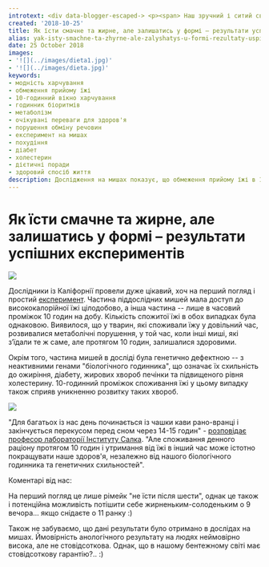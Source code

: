 ```yaml
---
introtext: <div data-blogger-escaped-> <p><span> Наш зручний і ситий світ познайомився із проблемою зайвої ваги, відколи став таким зручним та ситим. А якщо Ви ще й перманентний автор “У мене схильність до зайвої ваги” - то майже приречені на одяг “для богатирів” і себезаспокоюючий світогляд “гарної людини має бути багато”. Або ж ні?</span></p> </div>
created: '2018-10-25'
title: Як їсти смачне та жирне, але залишатись у формі – результати успішних експериментів
alias: yak-isty-smachne-ta-zhyrne-ale-zalyshatys-u-formi-rezultaty-uspishnykh-eksperymentiv
date: 25 October 2018
images:
- '![](../images/dieta1.jpg)'
- '![](../images/dieta.jpg)'
keywords:
- модність харчування
- обмеження прийому їжі
- 10-годинний вікно харчування
- годинник біоритмів
- метаболізм
- очікувані переваги для здоров'я
- порушення обміну речовин
- експеримент на мишах
- похудіння
- діабет
- холестерин
- дієтичні поради
- здоровий спосіб життя
description: Дослідження на мишах показує, що обмеження прийому їжі в 10-годинний проміжок може зменшити ризики метаболічних порушень та хвороб пов’язаних з годинником біоритмів, незалежно від загальної кількості їжі.
---
```


# Як їсти смачне та жирне, але залишатись у формі – результати успішних експериментів

![](../images/dieta1.jpg)

Дослідники із Каліфорнії провели дуже цікавий, хоч на перший погляд і простий [експеримент](https://www.cell.com/cell-metabolism/fulltext/S1550-4131(18)30505-9). Частина піддослідних мишей мала доступ до висококалорійної їжі цілодобово, а інша частина -- лише в часовий проміжок 10 годин на добу. Кількість спожитої їжі в обох випадках була однаковою. Виявилося, що у тварин, які споживали їжу у довільний час, розвивалися метаболічні порушення, у той час, коли інші миші, які зʼїдали те ж саме, але протягом 10 годин, залишалися здоровими.

Окрім того, частина мишей в досліді була генетично дефектною -- з неактивними генами "біологічного годинника", що означає їх схильність до ожиріння, діабету, жирових хвороб печінки та підвищеного рівня холестерину. 10-годинний проміжок споживання їжі у цьому випадку також сприяв уникненню розвитку таких хвороб.

![](../images/dieta.jpg)

"Для багатьох із нас день починається із чашки кави рано-вранці і закінчується перекусом перед сном через 14-15 годин" - [розповідає професор лабораторії Інституту Салка](https://www.salk.edu/news-release/eating-in-10-hour-window-can-override-disease-causing-genetic-defects-nurture-health/). "Але споживання денного раціону протягом 10 годин і утримання від їжі в інший час може істотно покращувати наше здоров'я, незалежно від нашого біологічного годинника та генетичних схильностей".

Коментарі від нас:

На перший погляд це лише рімейк "не їсти після шести", однак це також і потенційна можливість потішити себе жирненьким-солоденьким о 9 вечора... якщо снідаєте о 11 ранку :)

Також не забуваємо, що дані результати було отримано в дослідах на мишах. Ймовірність анологічного результату на людях неймовірно висока, але не стовідсоткова. Однак, що в нашому бентежному світі має стовідсоткову гарантію?.. :)
